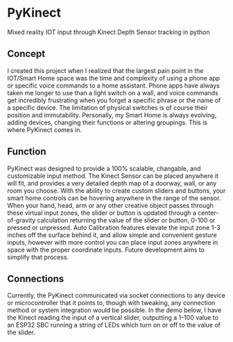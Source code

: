 # PyKinect
Mixed reality IOT input through Kinect Depth Sensor tracking in python

## Concept
I created this project when I realized that the largest pain point in the IOT/Smart Home space was the time and complexity of using a phone app or specific voice commands to a home assistant. Phone apps have always taken me longer to use than a light switch on a wall, and voice commands get incredibly frustrating when you forget a specific phrase or the name of a specific device. The limitation of physical switches is of course their position and immutability. Personally, my Smart Home is always evolving, adding devices, changing their functions or altering groupings. This is where PyKinect comes in.

## Function
PyKinect was designed to provide a 100% scalable, changable, and customizable input method. The Kinect Sensor can be placed anywhere it will fit, and provides a very detailed depth map of a doorway, wall, or any room you choose. With the ability to create custom sliders and buttons, your smart home controls can be hovering anywhere in the range of the sensor. When your hand, head, arm or any other creative object passes through these virtual input zones, the slider or button is updated through a center-of-gravity calculation returning the value of the slider or button, 0-100 or pressed or unpressed. Auto Calibration features elevate the input zone 1-3 inches off the surface behind it, and allow simple and convenient gesture inputs, however with more control you can place input zones anywhere in space with the proper coordinate inputs. Future development aims to simplify that process.

## Connections
Currently, the PyKinect communicated via socket connections to any device or microcontroller that it points to, though with tweaking, any connection method or system integration would be possible. In the demo below, I have the Kinect reading the input of a vertical slider, outputting a 1-100 value to an ESP32 SBC running a string of LEDs which turn on or off to the value of the slider.
